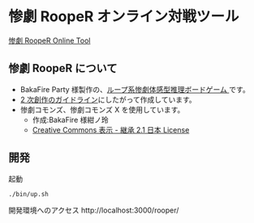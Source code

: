 # 惨劇 RoopeR オンライン対戦ツール

[惨劇 RoopeR Online Tool](https://rooper-tool.web.app/)

## 惨劇 RoopeR について

- BakaFire Party 様製作の、[ループ系惨劇体感型推理ボードゲーム ](http://bakafire.main.jp/rooper/sr_top.htm)です。
- [2 次創作のガイドライン](http://bakafire.main.jp/rooper/sr_dl_04_sozai.htm)にしたがって作成しています。
- 惨劇コモンズ、惨劇コモンズ Χ を使用しています。
  - 作成:BakaFire 様紺ノ玲
  - [Creative Commons 表示 - 継承 2.1 日本 License](https://creativecommons.org/licenses/by-sa/2.1/jp/)

## 開発

起動

```
./bin/up.sh
```

開発環境へのアクセス
http://localhost:3000/rooper/
